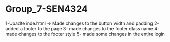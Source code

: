 # Group_7-SEN4324

   1-Upadte inde.html => Made changes to the button width and padding 
   2- added a footer to the page 
   3- made changes to the footer class name
   4- made changes to the footer style
   5- made some changes in the entire login

   
